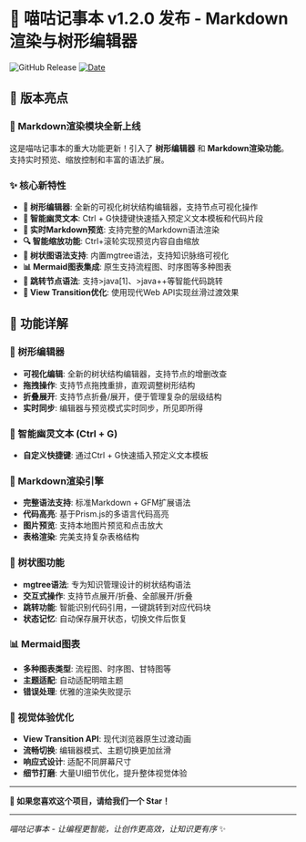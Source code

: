 # 🎉 喵咕记事本 v1.2.0 发布 - Markdown渲染与树形编辑器

![GitHub Release](https://img.shields.io/badge/release-v1.2.0-green) [![Date](https://img.shields.io/badge/date-2025--09--15-blue)](https://github.com/hhyufan/miaogu-ide)

## 🚀 版本亮点

### 📝 Markdown渲染模块全新上线

这是喵咕记事本的重大功能更新！引入了 **树形编辑器** 和 **Markdown渲染功能**。支持实时预览、缩放控制和丰富的语法扩展。

### ✨ 核心新特性

- **🌳 树形编辑器**: 全新的可视化树状结构编辑器，支持节点可视化操作
- **👻 智能幽灵文本**: Ctrl + G快捷键快速插入预定义文本模板和代码片段
- **📖 实时Markdown预览**: 支持完整的Markdown语法渲染
- **🔍 智能缩放功能**: Ctrl+滚轮实现预览内容自由缩放
- **🌳 树状图语法支持**: 内置mgtree语法，支持知识脉络可视化
- **📊 Mermaid图表集成**: 原生支持流程图、时序图等多种图表
- **🎯 跳转节点语法**: 支持>java[1]、>java++等智能代码跳转
- **🎨 View Transition优化**: 使用现代Web API实现丝滑过渡效果

## 📝 功能详解

### 🌳 树形编辑器

- **可视化编辑**: 全新的树状结构编辑器，支持节点的增删改查
- **拖拽操作**: 支持节点拖拽重排，直观调整树形结构
- **折叠展开**: 支持节点折叠/展开，便于管理复杂的层级结构
- **实时同步**: 编辑器与预览模式实时同步，所见即所得

### 👻 智能幽灵文本 (Ctrl + G)

- **自定义快捷键**: 通过Ctrl + G快速插入预定义文本模板

### 🔧 Markdown渲染引擎

- **完整语法支持**: 标准Markdown + GFM扩展语法
- **代码高亮**: 基于Prism.js的多语言代码高亮
- **图片预览**: 支持本地图片预览和点击放大
- **表格渲染**: 完美支持复杂表格结构

### 🌳 树状图功能

- **mgtree语法**: 专为知识管理设计的树状结构语法
- **交互式操作**: 支持节点展开/折叠、全部展开/折叠
- **跳转功能**: 智能识别代码引用，一键跳转到对应代码块
- **状态记忆**: 自动保存展开状态，切换文件后恢复

### 📊 Mermaid图表

- **多种图表类型**: 流程图、时序图、甘特图等
- **主题适配**: 自动适配明暗主题
- **错误处理**: 优雅的渲染失败提示

### 🎨 视觉体验优化

- **View Transition API**: 现代浏览器原生过渡动画
- **流畅切换**: 编辑器模式、主题切换更加丝滑
- **响应式设计**: 适配不同屏幕尺寸
- **细节打磨**: 大量UI细节优化，提升整体视觉体验
---

**🌟 如果您喜欢这个项目，请给我们一个 Star！**

---

*喵咕记事本 - 让编程更智能，让创作更高效，让知识更有序* ✨
